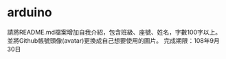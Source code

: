 # arduino
請將README.md檔案增加自我介紹，包含班級、座號、姓名，字數100字以上。並將Github帳號頭像(avatar)更換成自己想要使用的圖片。
完成期限：108年9月30日

